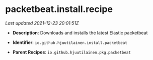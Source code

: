 # packetbeat.install.recipe

_Last updated 2021-12-23 20:01:51Z_

- **Description**: Downloads and installs the latest Elastic packetbeat

- **Identifier**: `io.github.hjuutilainen.install.packetbeat`

- **Parent Recipes**: `io.github.hjuutilainen.pkg.packetbeat`
